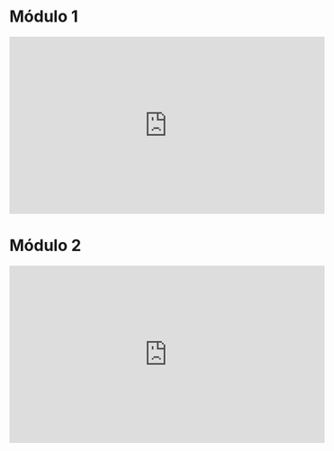 # Módulo 1

<iframe width="560" height="315" src="https://www.youtube.com/embed/L9jCedh0neM?si=UZKnhC7guZvwkp_x" title="YouTube video player" frameborder="0" allow="accelerometer; autoplay; clipboard-write; encrypted-media; gyroscope; picture-in-picture; web-share" referrerpolicy="strict-origin-when-cross-origin" allowfullscreen></iframe>

# Módulo 2

<iframe width="560" height="315" src="https://youtu.be/JCwEpZsERSc" title="YouTube video player" frameborder="0" allow="accelerometer; autoplay; clipboard-write; encrypted-media; gyroscope; picture-in-picture; web-share" referrerpolicy="strict-origin-when-cross-origin" allowfullscreen></iframe>
